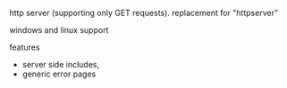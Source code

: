 http server (supporting only GET requests). replacement for "httpserver"

windows and linux support

features  
- server side includes,  
- generic error pages

